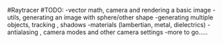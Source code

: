 #Raytracer
#TODO:
-vector math, camera and rendering a basic image
-utils, generating an image with sphere/other shape
-generating multiple objects, tracking , shadows
-materials (lambertian, metal, dielectrics)
-antialasing , camera modes and other camera settings
-more to go.....